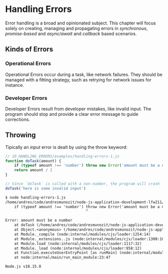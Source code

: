 # Handling Errors
Error handling is a broad and opinionated subject. This chapter will focus solely on creating,
managing and propagating errors in *synchronous*, *promise-based* and *async/await* and *callback*
based scenarios.


## Kinds of Errors
### Operational Errors
Operational Errors occur during a task, like network failures. They should be managed with a fitting
strategy, such as retrying for network issues for instance.

### Developer Errors
Developer Errors result from developer mistakes, like invalid input. The program should stop and
provide a clear error message to guide corrections.


## Throwing
Tipically an *input* error is dealt by using the throw keyword:
```js
// 10_HANDLING_ERRORS/examples/handling-errors-1.js
function doTask(amount) {
    if (typeof amount !== 'number') throw new Error('amount must be a number')
    return amount / 2
}

// Since `doTask` is called with a non-number, the program will crash
doTask('here is some invalid input')

```
```txt
$ node handling-errors-1.js 
/home/andres/code/andresmunozit/node-js-application-development-lfw211/10_HANDLING_ERRORS/examples/handling-errors-1.js:2
    if (typeof amount !== 'number') throw new Error('amount must be a number')
                                    ^

Error: amount must be a number
    at doTask (/home/andres/code/andresmunozit/node-js-application-development-lfw211/10_HANDLING_ERRORS/examples/handling-errors-1.js:2:43)
    at Object.<anonymous> (/home/andres/code/andresmunozit/node-js-application-development-lfw211/10_HANDLING_ERRORS/examples/handling-errors-1.js:6:1)
    at Module._compile (node:internal/modules/cjs/loader:1254:14)
    at Module._extensions..js (node:internal/modules/cjs/loader:1308:10)
    at Module.load (node:internal/modules/cjs/loader:1117:32)
    at Module._load (node:internal/modules/cjs/loader:958:12)
    at Function.executeUserEntryPoint [as runMain] (node:internal/modules/run_main:81:12)
    at node:internal/main/run_main_module:23:47

Node.js v18.15.0

```

